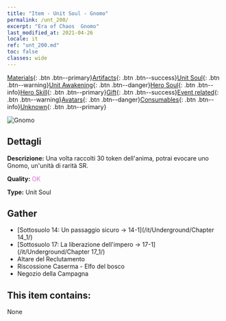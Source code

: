 ```yaml
---
title: "Item - Unit Soul - Gnomo"
permalink: /unt_200/
excerpt: "Era of Chaos  Gnomo"
last_modified_at: 2021-04-26
locale: it
ref: "unt_200.md"
toc: false
classes: wide
---
```

 [Materials](/ItemsIT/){: .btn .btn--primary}[Artifacts](/ItemsIT/Artifacts/){: .btn .btn--success}[Unit Soul](/ItemsIT/UnitSoul/){: .btn .btn--warning}[Unit Awakening](/ItemsIT/UnitAwakening/){: .btn .btn--danger}[Hero Soul](/ItemsIT/HeroSoul/){: .btn .btn--info}[Hero Skill](/ItemsIT/HeroSkill/){: .btn .btn--primary}[Gift](/ItemsIT/Gift/){: .btn .btn--success}[Event related](/ItemsIT/Events/){: .btn .btn--warning}[Avatars](/ItemsIT/Avatars/){: .btn .btn--danger}[Consumables](/ItemsIT/Consumables/){: .btn .btn--info}[Unknown](/ItemsIT/Unknown/){: .btn .btn--primary}

 ![Gnomo](/images/u/ti_airen.jpg)

## Dettagli
 **Descrizione:** Una volta raccolti 30 token dell'anima, potrai evocare uno Gnomo, un'unità di rarità SR.

 **Quality:** <span style="color: #DA70D6">OK</span>

 **Type:** Unit Soul

## Gather

*    [Sottosuolo 14: Un passaggio sicuro -> 14-1](/it/Underground/Chapter 14_1/) 
*    [Sottosuolo 17: La liberazione dell'impero -> 17-1](/it/Underground/Chapter 17_1/) 
*    Altare del Reclutamento 
*    Riscossione Caserma - Elfo del bosco 
*    Negozio della Campagna 

## This item contains:

  None

